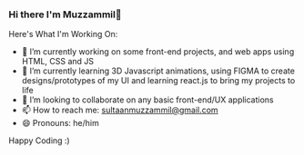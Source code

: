 ### Hi there I'm Muzzammil👋
Here's What I'm Working On:

- 🔭 I’m currently working on some front-end projects, and web apps using HTML, CSS and JS
- 🌱 I’m currently learning 3D Javascript animations, using FIGMA to create designs/prototypes of my UI and learning react.js to bring my projects to life
- 👯 I’m looking to collaborate on any basic front-end/UX applications
- 📫 How to reach me: sultaanmuzzammil@gmail.com
- 😄 Pronouns: he/him

Happy Coding :)
